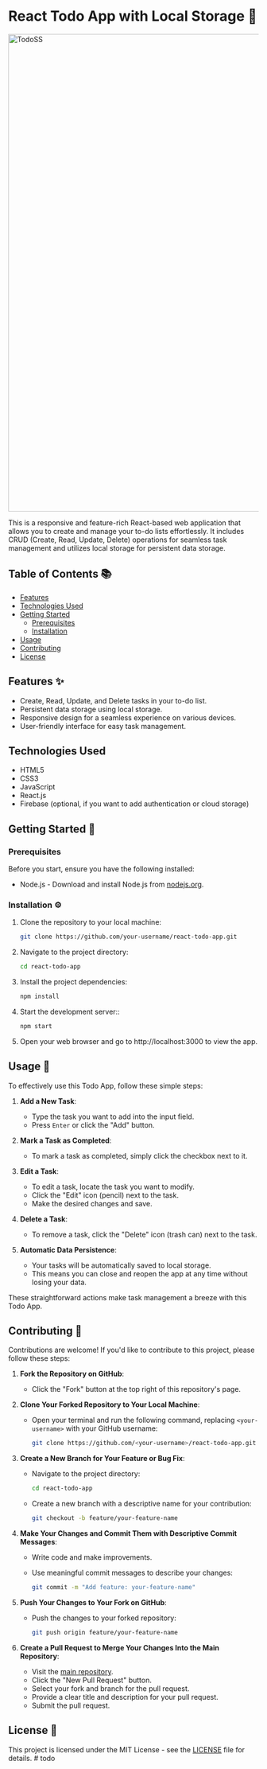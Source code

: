 # React Todo App with Local Storage 📝

[<img width="960" alt="TodoSS" src="https://github.com/ShouryaSengar/react-todo-app-with-local-storage/assets/93751651/39234a9a-0731-47d6-8d0b-630afc785095">](https://raw.githubusercontent.com/ShouryaSengar/react-todo-app-with-local-storage/main/TodoSS.png)

This is a responsive and feature-rich React-based web application that allows you to create and manage your to-do lists effortlessly. It includes CRUD (Create, Read, Update, Delete) operations for seamless task management and utilizes local storage for persistent data storage.

## Table of Contents 📚

- [Features](#features)
- [Technologies Used](#technologies-used)
- [Getting Started](#getting-started)
  - [Prerequisites](#prerequisites)
  - [Installation](#installation)
- [Usage](#usage)
- [Contributing](#contributing)
- [License](#license)

## Features ✨

- Create, Read, Update, and Delete tasks in your to-do list.
- Persistent data storage using local storage.
- Responsive design for a seamless experience on various devices.
- User-friendly interface for easy task management.

## Technologies Used

- HTML5
- CSS3
- JavaScript
- React.js
- Firebase (optional, if you want to add authentication or cloud storage)

## Getting Started  🚀


### Prerequisites

Before you start, ensure you have the following installed:

- Node.js - Download and install Node.js from [nodejs.org](https://nodejs.org/).

### Installation ⚙️

1. Clone the repository to your local machine:

   ```bash
   git clone https://github.com/your-username/react-todo-app.git

2. Navigate to the project directory:

   ```bash
   cd react-todo-app

3. Install the project dependencies:

   ```bash
   npm install

4. Start the development server::

   ```bash
   npm start

5. Open your web browser and go to http://localhost:3000 to view the app.

## Usage 📝

To effectively use this Todo App, follow these simple steps:

1. **Add a New Task**:
   - Type the task you want to add into the input field.
   - Press `Enter` or click the "Add" button.

2. **Mark a Task as Completed**:
   - To mark a task as completed, simply click the checkbox next to it.

3. **Edit a Task**:
   - To edit a task, locate the task you want to modify.
   - Click the "Edit" icon (pencil) next to the task.
   - Make the desired changes and save.

4. **Delete a Task**:
   - To remove a task, click the "Delete" icon (trash can) next to the task.

5. **Automatic Data Persistence**:
   - Your tasks will be automatically saved to local storage.
   - This means you can close and reopen the app at any time without losing your data.

These straightforward actions make task management a breeze with this Todo App.

## Contributing 🤝

Contributions are welcome! If you'd like to contribute to this project, please follow these steps:

1. **Fork the Repository on GitHub**:
   - Click the "Fork" button at the top right of this repository's page.

2. **Clone Your Forked Repository to Your Local Machine**:
   - Open your terminal and run the following command, replacing `<your-username>` with your GitHub username:

     ```bash
     git clone https://github.com/<your-username>/react-todo-app.git
     ```

3. **Create a New Branch for Your Feature or Bug Fix**:
   - Navigate to the project directory:

     ```bash
     cd react-todo-app
     ```
   - Create a new branch with a descriptive name for your contribution:

     ```bash
     git checkout -b feature/your-feature-name
     ```

4. **Make Your Changes and Commit Them with Descriptive Commit Messages**:
   - Write code and make improvements.
   - Use meaningful commit messages to describe your changes:

     ```bash
     git commit -m "Add feature: your-feature-name"
     ```

5. **Push Your Changes to Your Fork on GitHub**:
   - Push the changes to your forked repository:

     ```bash
     git push origin feature/your-feature-name
     ```

6. **Create a Pull Request to Merge Your Changes Into the Main Repository**:
   - Visit the [main repository](https://github.com/ShouryaSengar/react-todo-app-with-local-storage).
   - Click the "New Pull Request" button.
   - Select your fork and branch for the pull request.
   - Provide a clear title and description for your pull request.
   - Submit the pull request.


## License 📜

This project is licensed under the MIT License - see the [LICENSE](LICENSE) file for details.
#   t o d o  
 